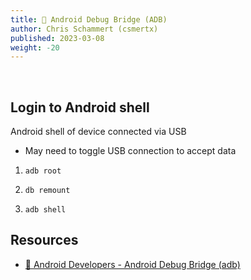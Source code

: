 ```yaml
---
title: 📱 Android Debug Bridge (ADB)
author: Chris Schammert (csmertx)
published: 2023-03-08
weight: -20
---
```


<br />

## Login to Android shell

Android shell of device connected via USB

- May need to toggle USB connection to accept data

1. ```adb root```

2. ```db remount```

3. ```adb shell```

## Resources

- [🔗 Android Developers - Android Debug Bridge (adb)](https://developer.android.com/studio/command-line/adb)
